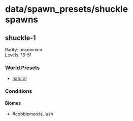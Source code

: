 # data/spawn_presets/shuckle spawns  
  
## shuckle-1  
Rarity: uncommon  
Levels: 16-51  
  
### World Presets  
* [natural](/data/world_presets/natural.md)  
  
### Conditions  
  
#### Biomes  
  * #cobblemon:is_lush
  
